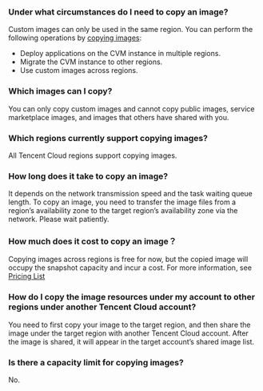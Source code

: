 ### Under what circumstances do I need to copy an image?
Custom images can only be used in the same region. You can perform the following operations by [copying images](https://intl.cloud.tencent.com/document/product/213/4943):
- Deploy applications on the CVM instance in multiple regions.
- Migrate the CVM instance to other regions.
- Use custom images across regions.

### Which images can I copy?
You can only copy custom images and cannot copy public images, service marketplace images, and images that others have shared with you.

### Which regions currently support copying images?
All Tencent Cloud regions support copying images.

### How long does it take to copy an image?
It depends on the network transmission speed and the task waiting queue length. To copy an image, you need to transfer the image files from a region’s availability zone to the target region’s availability zone via the network. Please wait patiently.

### How much does it cost to copy an image？
Copying images across regions is free for now, but the copied image will occupy the snapshot capacity and incur a cost. For more information, see [Pricing List](https://intl.cloud.tencent.com/document/product/362/2413)

### How do I copy the image resources under my account to other regions under another Tencent Cloud account?
You need to first copy your image to the target region, and then share the image under the target region with another Tencent Cloud account. After the image is shared, it will appear in the target account’s shared image list.

### Is there a capacity limit for copying images?
No.

